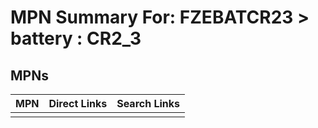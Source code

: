 



# MPN Summary For: FZEBATCR23 > battery : CR2_3

## MPNs
  

|MPN|Direct Links|Search Links|
| :--- | :--- | :--- |
||||
